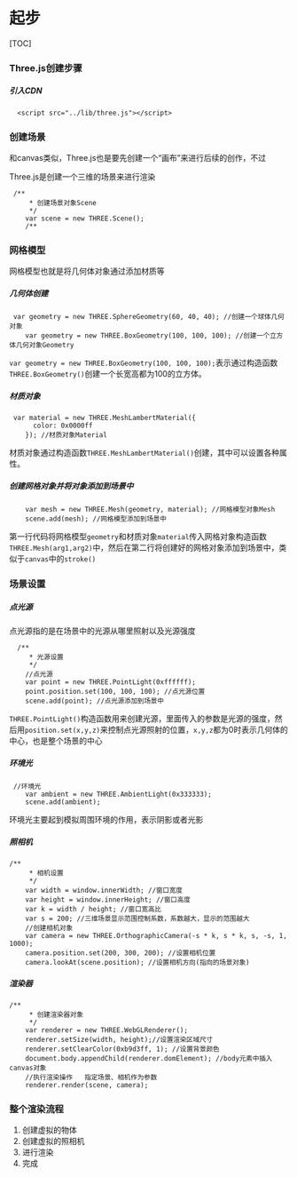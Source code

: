 # 起步



[TOC]

### Three.js创建步骤

##### 引入CDN

```
  <script src="../lib/three.js"></script>
```

### 创建场景

和canvas类似，Three.js也是要先创建一个“画布”来进行后续的创作，不过

Three.js是创建一个三维的场景来进行渲染

```
 /**
     * 创建场景对象Scene
     */
    var scene = new THREE.Scene();
    /**
```

### 网格模型

网格模型也就是将几何体对象通过添加材质等

##### 几何体创建

```
 var geometry = new THREE.SphereGeometry(60, 40, 40); //创建一个球体几何对象
    var geometry = new THREE.BoxGeometry(100, 100, 100); //创建一个立方体几何对象Geometry
```

` var geometry = new THREE.BoxGeometry(100, 100, 100); `表示通过构造函数`THREE.BoxGeometry()`创建一个长宽高都为100的立方体。

##### 材质对象

```
 var material = new THREE.MeshLambertMaterial({
      color: 0x0000ff
    }); //材质对象Material
```

材质对象通过构造函数`THREE.MeshLambertMaterial()`创建，其中可以设置各种属性。

##### 创建网格对象并将对象添加到场景中

```
    var mesh = new THREE.Mesh(geometry, material); //网格模型对象Mesh
    scene.add(mesh); //网格模型添加到场景中
```

第一行代码将网格模型`geometry`和材质对象`material`传入网格对象构造函数`THREE.Mesh(arg1,arg2)`中，然后在第二行将创建好的网格对象添加到场景中，类似于`canvas`中的`stroke()`

### 场景设置

##### 点光源

点光源指的是在场景中的光源从哪里照射以及光源强度

```
  /**
     * 光源设置
     */
    //点光源
    var point = new THREE.PointLight(0xffffff);
    point.position.set(100, 100, 100); //点光源位置
    scene.add(point); //点光源添加到场景中
```

`THREE.PointLight()`构造函数用来创建光源，里面传入的参数是光源的强度，然后用`position.set(x,y,z)`来控制点光源照射的位置，`x,y,z`都为0时表示几何体的中心，也是整个场景的中心

##### 环境光

```
 //环境光
    var ambient = new THREE.AmbientLight(0x333333);
    scene.add(ambient);
```

环境光主要起到模拟周围环境的作用，表示阴影或者光影

##### 照相机

```
/**
     * 相机设置
     */
    var width = window.innerWidth; //窗口宽度
    var height = window.innerHeight; //窗口高度
    var k = width / height; //窗口宽高比
    var s = 200; //三维场景显示范围控制系数，系数越大，显示的范围越大
    //创建相机对象
    var camera = new THREE.OrthographicCamera(-s * k, s * k, s, -s, 1, 1000);
    camera.position.set(200, 300, 200); //设置相机位置
    camera.lookAt(scene.position); //设置相机方向(指向的场景对象)
```

##### 渲染器

```
/**
     * 创建渲染器对象
     */
    var renderer = new THREE.WebGLRenderer();
    renderer.setSize(width, height);//设置渲染区域尺寸
    renderer.setClearColor(0xb9d3ff, 1); //设置背景颜色
    document.body.appendChild(renderer.domElement); //body元素中插入canvas对象
    //执行渲染操作   指定场景、相机作为参数
    renderer.render(scene, camera);
```

### 整个渲染流程

1. 创建虚拟的物体
2. 创建虚拟的照相机
3. 进行渲染
4. 完成